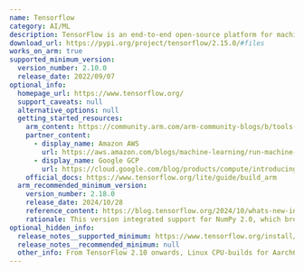 ```yaml
---
name: Tensorflow
category: AI/ML
description: TensorFlow is an end-to-end open-source platform for machine learning.
download_url: https://pypi.org/project/tensorflow/2.15.0/#files
works_on_arm: true
supported_minimum_version:
  version_number: 2.10.0
  release_date: 2022/09/07
optional_info:
  homepage_url: https://www.tensorflow.org/
  support_caveats: null
  alternative_options: null
  getting_started_resources:
    arm_content: https://community.arm.com/arm-community-blogs/b/tools-software-ides-blog/posts/aarch64-docker-images-for-tensorflow-and-pytorch
    partner_content:
      - display_name: Amazon AWS
        url: https://aws.amazon.com/blogs/machine-learning/run-machine-learning-inference-workloads-on-aws-graviton-based-instances-with-amazon-sagemaker/
      - display_name: Google GCP
        url: https://cloud.google.com/blog/products/compute/introducing-googles-new-arm-based-cpu
    official_docs: https://www.tensorflow.org/lite/guide/build_arm
  arm_recommended_minimum_version:
    version_number: 2.18.0
    release_date: 2024/10/28
    reference_content: https://blog.tensorflow.org/2024/10/whats-new-in-tensorflow-218.html
    rationale: This version integrated support for NumPy 2.0, which brought improved type promotion rules and computational precision.
optional_hidden_info:
  release_notes__supported_minimum: https://www.tensorflow.org/install/pip#linux
  release_notes__recommended_minimum: null
  other_info: From TensorFlow 2.10 onwards, Linux CPU-builds for Aarch64/ARM64 processors are built, maintained, tested and released by a third party "AWS". Installing the tensorflow package on an ARM machine installs AWS's tensorflow-cpu-aws package.
---
```

